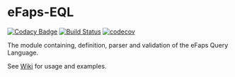 # eFaps-EQL

[![Codacy Badge](https://api.codacy.com/project/badge/Grade/d6a6694c84ed42b8bba15846261a4d57)](https://www.codacy.com/app/eFaps/eFaps-EQL?utm_source=github.com&amp;utm_medium=referral&amp;utm_content=eFaps/eFaps-EQL&amp;utm_campaign=Badge_Grade)
[![Build Status](https://travis-ci.org/eFaps/eFaps-EQL.svg?branch=master)](https://travis-ci.org/eFaps/eFaps-EQL)
[![codecov](https://codecov.io/gh/eFaps/eFaps-EQL2/branch/master/graph/badge.svg)](https://codecov.io/gh/eFaps/eFaps-EQL2)


The module containing, definition, parser and validation of the eFaps Query Language.

See [Wiki](https://github.com/eFaps/eFaps-EQL/wiki) for usage and examples.
